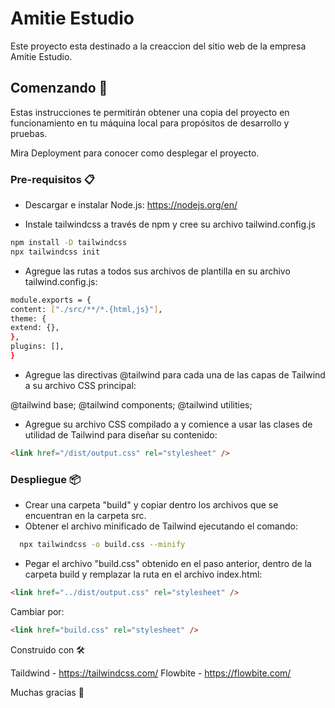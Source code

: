 # Amitie Estudio

Este proyecto esta destinado a la creaccion del sitio web de la empresa Amitie Estudio.

## Comenzando 🚀

Estas instrucciones te permitirán obtener una copia del proyecto en funcionamiento en tu máquina local para propósitos de desarrollo y pruebas.

Mira Deployment para conocer como desplegar el proyecto.

### Pre-requisitos 📋

- Descargar e instalar Node.js: https://nodejs.org/en/

- Instale tailwindcss a través de npm y cree su archivo tailwind.config.js

```sh
npm install -D tailwindcss
npx tailwindcss init
```

- Agregue las rutas a todos sus archivos de plantilla en su archivo tailwind.config.js:

```sh
module.exports = {
content: ["./src/**/*.{html,js}"],
theme: {
extend: {},
},
plugins: [],
}
```

- Agregue las directivas @tailwind para cada una de las capas de Tailwind a su archivo CSS principal:

@tailwind base;
@tailwind components;
@tailwind utilities;

- Agregue su archivo CSS compilado a <head> y comience a usar las clases de utilidad de Tailwind para diseñar su contenido:

```html
<link href="/dist/output.css" rel="stylesheet" />
```

### Despliegue 📦

- Crear una carpeta "build" y copiar dentro los archivos que se encuentran en la carpeta src.
- Obtener el archivo minificado de Tailwind ejecutando el comando:

```sh
  npx tailwindcss -o build.css --minify
```

- Pegar el archivo "build.css" obtenido en el paso anterior, dentro de la carpeta build y remplazar la ruta en el archivo index.html:

```html
<link href="../dist/output.css" rel="stylesheet" />
```

Cambiar por:

```html
<link href="build.css" rel="stylesheet" />
```

Construido con 🛠️

Taildwind - https://tailwindcss.com/
Flowbite - https://flowbite.com/

Muchas gracias 🎁
